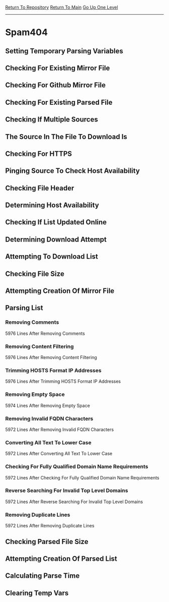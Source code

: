 [Return To Repository](https://github.com/deathbybandaid/piholeparser/)
[Return To Main](https://github.com/deathbybandaid/piholeparser/blob/master/RecentRunLogs/Mainlog.md)
[Go Up One Level](https://github.com/deathbybandaid/piholeparser/blob/master/RecentRunLogs/TopLevelScripts/30-Processing-Blacklists.md)
____________________________________
# Spam404
## Setting Temporary Parsing Variables
## Checking For Existing Mirror File
## Checking For Github Mirror File
## Checking For Existing Parsed File
## Checking If Multiple Sources
## The Source In The File To Download Is
## Checking For HTTPS
## Pinging Source To Check Host Availability
## Checking File Header
## Determining Host Availability
## Checking If List Updated Online
## Determining Download Attempt
## Attempting To Download List
## Checking File Size
## Attempting Creation Of Mirror File
## Parsing List
### Removing Comments
5976 Lines After Removing Comments
### Removing Content Filtering
5976 Lines After Removing Content Filtering
### Trimming HOSTS Format IP Addresses
5976 Lines After Trimming HOSTS Format IP Addresses
### Removing Empty Space
5974 Lines After Removing Empty Space
### Removing Invalid FQDN Characters
5972 Lines After Removing Invalid FQDN Characters
### Converting All Text To Lower Case
5972 Lines After Converting All Text To Lower Case
### Checking For Fully Qualified Domain Name Requirements
5972 Lines After Checking For Fully Qualified Domain Name Requirements
### Reverse Searching For Invalid Top Level Domains
5972 Lines After Reverse Searching For Invalid Top Level Domains
### Removing Duplicate Lines
5972 Lines After Removing Duplicate Lines
## Checking Parsed File Size
## Attempting Creation Of Parsed List
## Calculating Parse Time
## Clearing Temp Vars
